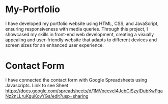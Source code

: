 # My-Portfolio

I have developed my portfolio website using HTML, CSS, and JavaScript, ensuring responsiveness with media queries. Through this project, I showcased my skills in front-end web development, creating a visually appealing and user-friendly website that adapts to different devices and screen sizes for an enhanced user experience.

# Contact Form 
I have connected the contact form with Google Spreadsheets using Javascripts.
Link to see Sheet https://docs.google.com/spreadsheets/d/1MVoeeveI4JcbGiSzyIDubKwPqaNz2nLLruKguKovYGs/edit?usp=sharing

